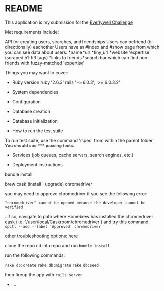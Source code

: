 # README

This application is my submission for the [Everlywell Challenge](https://github.com/EverlyWell/backend-challenge)

Met requirements include:

API for creating users, searches, and friendships
Users can befriend (bi-directionally) eachother
Users have an #index and #show page from which you can see data about users:
*name
*url
*tiny_url
*website 'expertise' (scraped h1-h3 tags)
*links to friends
*search bar which can find non-friends with fuzzy-matched 'expertise'

Things you may want to cover:

* Ruby version
ruby '2.6.3'
rails '~> 6.0.3', '>= 6.0.3.2'

* System dependencies

* Configuration

* Database creation

* Database initialization

* How to run the test suite

To run test suite, use the command 'rspec' from within the parent folder.
You should see *** passing tests.

* Services (job queues, cache servers, search engines, etc.)

* Deployment instructions

bundle install

brew cask (install | upgrade) chromedriver

you may need to approve chromedriver if you see the following error:
```
"chromedriver" cannot be opened because the developer cannot be verified
```
..if so, navigate to path where Homebrew has installed the chromedriver cask (i.e. '/user/local/Caskroom/chromedriver')
and try this command: `spctl --add --label 'Approved' chromedriver`

other troubleshooting options: [here](https://stackoverflow.com/questions/60362018/macos-catalinav-10-15-3-error-chromedriver-cannot-be-opened-because-the-de)

clone the repo
cd into repo and run `bundle install`

run the following commands:

`rake db:create`
`rake db:migrate`
`rake db:seed`

then fireup the app with `rails server`
* ...
